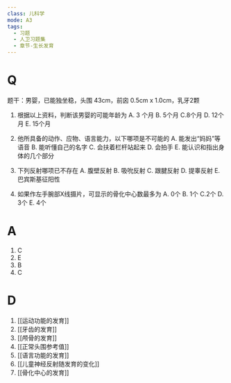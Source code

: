```yaml
---
class: 儿科学
mode: A3
tags:
  - 习题
  - 人卫习题集
  - 章节-生长发育
---
```


# Q
题干：男婴，已能独坐稳，头围 43cm，前囟 0.5cm x 1.0cm，乳牙2颗

1. 根据以上资料，判断该男婴的可能年龄为
A. 3 个月 
B. 5个月 
C.8个月
D. 12个月 
E. 15个月

39. 他所具备的动作、应物、语言能力，以下哪项是不可能的
A. 能发出“妈妈”等语音 
B. 能听懂自己的名字
C. 会扶着栏杆站起来 
D. 会拍手
E. 能认识和指出身体的几个部分

40. 下列反射哪项已不存在
A. 腹壁反射 
B. 吸吮反射 
C. 跟腱反射
D. 提睾反射 
E. 巴宾斯基征阳性

41. 如果作左手腕部X线摄片，可显示的骨化中心数最多为
A. 0个 
B. 1个 
C.2个
D. 3个 
E. 4个
# A
1. C
2. E
3. B
4. C

# D
1. [[运动功能的发育]]
2. [[牙齿的发育]]
3. [[颅骨的发育]]
4. [[正常头围参考值]]
5. [[语言功能的发育]]
6. [[儿童神经反射随发育的变化]]
7. [[骨化中心的发育]]